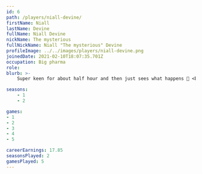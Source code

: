```yaml
---
id: 6
path: /players/niall-devine/
firstName: Niall
lastName: Devine
fullName: Niall Devine
nickName: The mysterious
fullNickName: Niall "The mysterious" Devine
profileImage: ../../images/players/niall-devine.png
joinedDate: 2021-02-10T18:07:35.701Z
occupation: Big pharma
role: 
blurb: >-
    Super keen for about half hour and then just sees what happens 🤷‍ <br /> His biggest tournament win to date is circa $5. <br /> No-one can read him or knows whats going on.

seasons:
    - 1
    - 2

games:
- 1
- 2
- 3
- 4
- 5

careerEarnings: 17.85
seasonsPlayed: 2
gamesPlayed: 5
---
```

